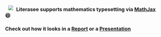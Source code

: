 <a href="https://literasee.github.io"><img src="https://literasee.github.io/public/Literasee_symbol_right_trimmed.svg" align="left" hspace="10" vspace="6"></a>

### Literasee supports mathematics typesetting via [MathJax](https://www.mathjax.org/) :smile:

### Check out how it looks in a [Report](https://view.literasee.io/literasee/basic_mathematics/) or a [Presentation](https://view.literasee.io/literasee/basic_mathematics/presentation/#/)
